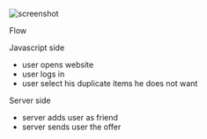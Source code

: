 ![screenshot](https://raw.github.com/yene/dotadup/master/screenshot.jpg)

Flow

Javascript side
* user opens website
* user logs in
* user select his duplicate items he does not want

Server side
* server adds user as friend
* server sends user the offer